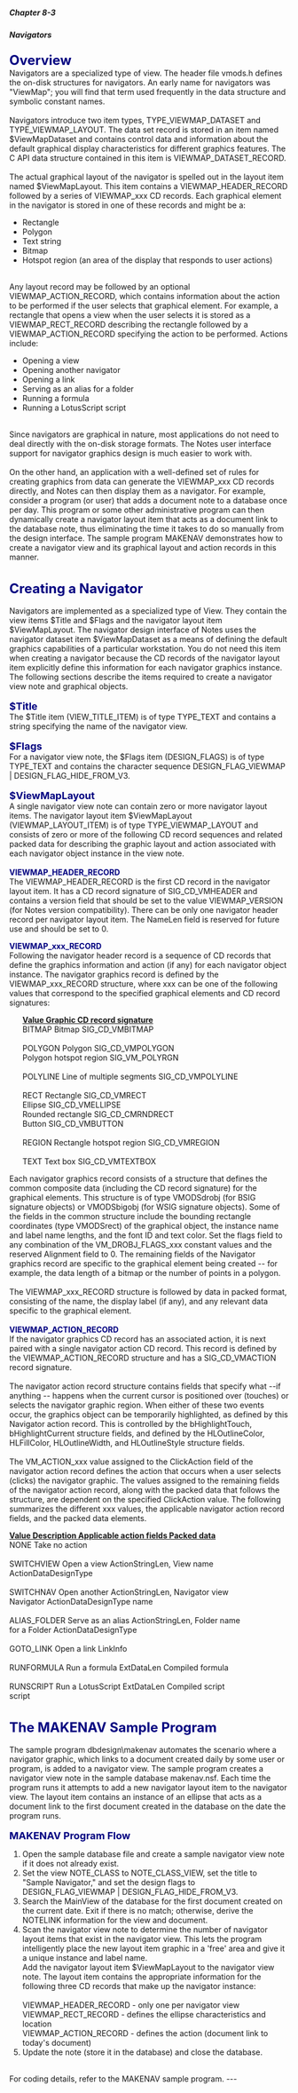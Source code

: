 ##### Chapter 8-3
##### Navigators

<b><font size="5" color="#000080">Overview</font></b><br>
Navigators are a specialized type of view. The header file vmods.h defines the on-disk structures for navigators. An early name for navigators was &quot;ViewMap&quot;; you will find that term used frequently in the data structure and symbolic constant names.<br>
<br>
Navigators introduce two item types, TYPE_VIEWMAP_DATASET and TYPE_VIEWMAP_LAYOUT. The data set record is stored in an item named $ViewMapDataset and contains control data and information about the default graphical display characteristics for different graphics features. The C API data structure contained in this item is VIEWMAP_DATASET_RECORD.   <br>
<br>
The actual graphical layout of the navigator is spelled out in the layout item named $ViewMapLayout. This item contains a VIEWMAP_HEADER_RECORD followed by a series of VIEWMAP_xxx CD records. Each graphical element in the navigator is stored in one of these records<font color="#FF0000"> </font>and might be a:<br>

<ul type="disc">
<li>Rectangle
<li>Polygon
<li>Text string
<li>Bitmap
<li>Hotspot region (an area of the display that responds to user actions)</ul>
<br>
Any layout record may be followed by an optional VIEWMAP_ACTION_RECORD, which contains information about the action to be performed if the user selects that graphical element. For example, a rectangle that opens a view when the user selects it is stored as a VIEWMAP_RECT_RECORD describing the rectangle followed by a VIEWMAP_ACTION_RECORD specifying the action to be performed. Actions include:
<ul>
<li type="disc">Opening a view
<li type="disc">Opening another navigator
<li type="disc">Opening a link
<li type="disc">Serving as an alias for a folder
<li type="disc">Running a formula
<li type="disc">Running a LotusScript script</ul>
<br>
Since navigators are graphical in nature, most applications do not need to deal directly with the on-disk storage formats. The Notes user interface support for navigator graphics design is much easier to work with. <br>
<br>
On the other hand, an application with a well-defined set of rules for creating graphics from data can generate the VIEWMAP_xxx CD records directly, and Notes can then display them as a navigator. For example, consider a program (or user) that adds a document note to a database once per day. This program or some other administrative program can then dynamically create a navigator layout item that acts as a document link to the database note, thus eliminating the time it takes to do so manually from the design interface. The sample program MAKENAV demonstrates how to create a navigator view and its graphical layout and action records in this manner.<br>
<br>
<br>
<b><font size="5" color="#000080">Creating a Navigator</font></b><br>
<br>
Navigators are implemented as a specialized type of View. They<font color="#FF0000"> </font>contain the view items $Title and $Flags and the navigator layout item $ViewMapLayout. The navigator design interface of Notes uses the navigator dataset item $ViewMapDataset as a means of defining the default graphics capabilities of a particular workstation. You do not need this item when creating a navigator because the CD records of the navigator layout item explicitly define this information for each navigator graphics instance. The following sections describe the items required to create a navigator view note and graphical objects.<br>
<br>
<b><font size="4" color="#000080">$Title</font></b><br>
The $Title item (VIEW_TITLE_ITEM) is of type TYPE_TEXT and contains a string specifying the name of the navigator view.<br>
<br>
<b><font size="4" color="#000080">$Flags</font></b><br>
For a navigator view note, the $Flags item (DESIGN_FLAGS) is of type TYPE_TEXT and contains the character sequence DESIGN_FLAG_VIEWMAP | DESIGN_FLAG_HIDE_FROM_V3.   <br>
<br>
<b><font size="4" color="#000080">$ViewMapLayout</font></b><br>
A single navigator view note can contain zero or more navigator layout items. The navigator layout item $ViewMapLayout (VIEWMAP_LAYOUT_ITEM) is of type TYPE_VIEWMAP_LAYOUT and consists of zero or more of the following CD record sequences and related packed data for describing the graphic layout and action associated with each navigator object instance in the view note. <br>
<br>
<b><font color="#000080">VIEWMAP_HEADER_RECORD</font></b><br>
The VIEWMAP_HEADER_RECORD is the first CD record in the navigator layout item. It has a CD record signature of SIG_CD_VMHEADER and contains a version field that should be set to the value VIEWMAP_VERSION (for Notes version compatibility). There can be only one navigator header record per navigator layout item. The NameLen field is reserved for future use and should be set to 0.
<ul></ul>
<b><font color="#000080">VIEWMAP_xxx_RECORD</font></b><br>
Following the navigator header record is a sequence of CD records that define the graphics information and action (if any) for each navigator object instance. The navigator graphics record is defined by the VIEWMAP_xxx_RECORD structure, where xxx can be one of the following values that correspond to the specified graphical elements and CD record signatures:<br>

<ul><b><u>Value	Graphic	CD record signature</u></b><br>
BITMAP	Bitmap	SIG_CD_VMBITMAP	<br>
<br>
POLYGON	Polygon	SIG_CD_VMPOLYGON<br>
	Polygon hotspot region	SIG_VM_POLYRGN<br>
<br>
POLYLINE  	Line of multiple segments  	SIG_CD_VMPOLYLINE	<br>
<br>
RECT	Rectangle 	SIG_CD_VMRECT<br>
	Ellipse	SIG_CD_VMELLIPSE<br>
	Rounded rectangle	SIG_CD_CMRNDRECT	<br>
	Button	SIG_CD_VMBUTTON	<br>
<br>
REGION	Rectangle hotspot region 	SIG_CD_VMREGION	<br>
<br>
TEXT	Text box	SIG_CD_VMTEXTBOX 	<br>
</ul>
Each navigator graphics record consists of a structure that defines the common composite data (including the CD record signature) for the graphical elements. This structure is of type VMODSdrobj (for BSIG signature objects) or VMODSbigobj (for WSIG signature objects).   Some of the fields in the common structure include the bounding rectangle coordinates (type VMODSrect) of the graphical object, the instance name and label name lengths, and the font ID and text color. Set<font color="#FF0000"> </font>the flags field to any combination of the VM_DROBJ_FLAGS_xxx constant values and the reserved Alignment field to 0. The remaining fields of the Navigator graphics record are specific to the graphical element being created -- for example, the data length of a bitmap or the number of points in a polygon.  <br>
<br>
The VIEWMAP_xxx_RECORD structure is followed by data in packed format, consisting of the name, the display label (if any), and any relevant data specific to the graphical element.<br>
<br>
<b><font color="#000080">VIEWMAP_ACTION_RECORD</font></b><br>
If the navigator graphics CD record has an associated action, it is next paired with a single navigator action CD record. This record is defined by the VIEWMAP_ACTION_RECORD structure and has a SIG_CD_VMACTION record signature.  <br>
<br>
The navigator action record structure contains fields that specify what --if anything -- happens when the<font color="#FF0000"> </font>current cursor is positioned over (touches) or selects the navigator graphic region.  When either of these two events occur, the graphics object can be temporarily highlighted, as defined by this Navigator action record. This is controlled by the bHighlightTouch, bHighlightCurrent structure fields, and defined by the HLOutlineColor, HLFillColor, HLOutlineWidth, and HLOutlineStyle structure fields.   <br>
<br>
The VM_ACTION_xxx value assigned to the ClickAction field of the navigator action record<font color="#FF0000"> </font>defines the action that occurs when a user selects (clicks)<font color="#FF0000"> </font>the navigator graphic. The values assigned to the remaining fields of the navigator action record, along with the packed data that follows the structure, are dependent on the specified ClickAction value. The following summarizes the different xxx values, the applicable navigator action record fields, and  the packed data elements.
<ul>	</ul>
<b><u>Value	Description	Applicable action fields	Packed data</u></b><br>
NONE	Take no action<br>
<br>
SWITCHVIEW	Open a view	ActionStringLen,	View name<br>
		ActionDataDesignType<br>
<br>
SWITCHNAV	Open another	ActionStringLen,	Navigator view <br>
	Navigator	ActionDataDesignType	name<br>
<br>
ALIAS_FOLDER	Serve as an alias	ActionStringLen,	Folder name<br>
	for a Folder	ActionDataDesignType<br>
<br>
GOTO_LINK	Open a link	LinkInfo<br>
<br>
RUNFORMULA	Run a formula	ExtDataLen	Compiled formula <br>
<br>
RUNSCRIPT	Run a LotusScript	ExtDataLen	Compiled script<br>
	script	<br>
<br>
<br>
<b><font size="5" color="#000080">The MAKENAV</font></b><b><font size="5" color="#000080"> Sample Program</font></b><br>
<br>
The sample program dbdesign\makenav automates the scenario where a navigator graphic, which links to a document created daily by some user or program, is added to a navigator view. The sample program creates a navigator view note in the sample database makenav.nsf. Each time the program runs it attempts to add a new navigator layout item to the navigator view. The layout item contains an instance of an ellipse that acts as a document link to the first document created in the database on the date the program runs. <br>
<br>
<b><font size="4" color="#000080">MAKENAV Program Flow</font></b><br>

<ol type="1">
<li>Open the sample database file and create a sample navigator view note if it does not already exist.  
<li>Set the view NOTE_CLASS to NOTE_CLASS_VIEW, set the title to &quot;Sample Navigator,&quot; and set the design flags to DESIGN_FLAG_VIEWMAP | DESIGN_FLAG_HIDE_FROM_V3.
<li>Search the MainView of the database for the first document created on the current date. Exit if there is no match; otherwise, derive the NOTELINK information for the view and document.
<li>Scan the navigator view note to determine the number of navigator layout items that exist in the navigator view. This lets the program intelligently place the new layout item graphic in a 'free' area and give it a unique instance and label name.<br>
Add the navigator layout item $ViewMapLayout to the navigator view note. The layout item contains the appropriate information for the following three CD records that make up the navigator instance:<br>
<br>
	VIEWMAP_HEADER_RECORD - only one per navigator view<br>
	VIEWMAP_RECT_RECORD - defines the ellipse characteristics and location<br>
	VIEWMAP_ACTION_RECORD - defines the action (document link to today's document)<br>

<li>Update the note (store it in the database) and close the database.</ol>
<br>
For coding details, refer to the MAKENAV sample program.
---
